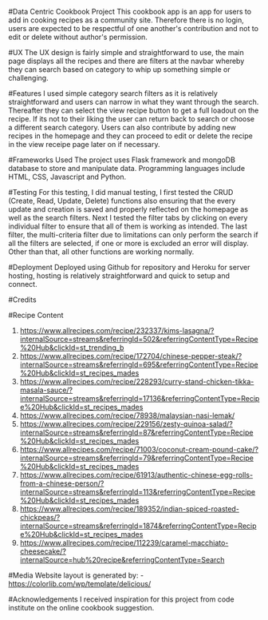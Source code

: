#Data Centric Cookbook Project
This cookbook app is an app for users to add in cooking recipes as a community site. 
Therefore there is no login, users are expected to be respectful of one another's contribution and not to edit or delete without author's permission.


#UX
The UX design is fairly simple and straightforward to use, the main page displays all the recipes and there are filters at the navbar whereby they can search based on category to whip up something simple or challenging.


#Features
I used simple category search filters as it is relatively straightforward and users can narrow in what they want through the search.
Thereafter they can select the view recipe button to get a full loadout on the recipe.
If its not to their liking the user can return back to search or choose a different search category.
Users can also contribute by adding new recipes in the homepage and they can proceed to edit or delete the recipe in the view receipe page later on if necessary.

#Frameworks Used
The project uses Flask framework and mongoDB database to store and manipulate data. Programming languages include HTML, CSS, Javascript and Python.

#Testing
For this testing, I did manual testing, I first tested the CRUD (Create, Read, Update, Delete) functions also ensuring that the every update and creation is saved and properly reflected on the homepage as well as the search filters.
Next I tested the filter tabs by clicking on every individual filter to ensure that all of them is working as intended. The last filter, the multi-criteria filter due to limitations can only perform the search if all the filters are selected, if one or more is
excluded an error will display. Other than that, all other functions are working normally.

#Deployment
Deployed using Github for repository and Heroku for server hosting, hosting is relatively straightforward and quick to setup and connect.

#Credits

#Recipe Content
1) https://www.allrecipes.com/recipe/232337/kims-lasagna/?internalSource=streams&referringId=502&referringContentType=Recipe%20Hub&clickId=st_trending_b
2) https://www.allrecipes.com/recipe/172704/chinese-pepper-steak/?internalSource=streams&referringId=695&referringContentType=Recipe%20Hub&clickId=st_recipes_mades
3) https://www.allrecipes.com/recipe/228293/curry-stand-chicken-tikka-masala-sauce/?internalSource=streams&referringId=17136&referringContentType=Recipe%20Hub&clickId=st_recipes_mades
4) https://www.allrecipes.com/recipe/78938/malaysian-nasi-lemak/
5) https://www.allrecipes.com/recipe/229156/zesty-quinoa-salad/?internalSource=streams&referringId=87&referringContentType=Recipe%20Hub&clickId=st_recipes_mades
6) https://www.allrecipes.com/recipe/71003/coconut-cream-pound-cake/?internalSource=streams&referringId=79&referringContentType=Recipe%20Hub&clickId=st_recipes_mades
7) https://www.allrecipes.com/recipe/61913/authentic-chinese-egg-rolls-from-a-chinese-person/?internalSource=streams&referringId=113&referringContentType=Recipe%20Hub&clickId=st_recipes_mades
8) https://www.allrecipes.com/recipe/189352/indian-spiced-roasted-chickpeas/?internalSource=streams&referringId=1874&referringContentType=Recipe%20Hub&clickId=st_recipes_mades
9) https://www.allrecipes.com/recipe/112239/caramel-macchiato-cheesecake/?internalSource=hub%20recipe&referringContentType=Search


#Media
Website layout is generated by:
-https://colorlib.com/wp/template/delicious/

#Acknowledgements
I received inspiration for this project from code institute on the online cookbook suggestion.